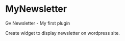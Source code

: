 # MyNewsletter
Gv Newsletter - My first plugin

Create widget to display newsletter on wordpress site.
